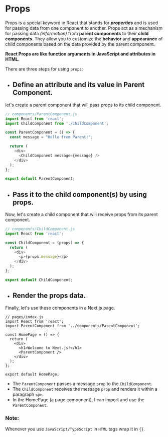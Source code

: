 # Props
Props is a special keyword in React that stands for ***properties*** and is used for passing data from one component to another. Props act as a mechanism for passing data *(information)* from **parent components** to their **child components**. They allow you to customize the **behavior** and **appearance** of child components based on the data provided by the parent component.

**React Props are like function arguments in JavaScript and attributes in HTML.**

There are three steps for using `props`:

* ## Define an attribute and its value in Parent Component.
let's create a parent component that will pass props to its child component.

```typescript
// components/ParentComponent.js
import React from 'react';
import ChildComponent from './ChildComponent';

const ParentComponent = () => {
  const message = "Hello from Parent!";

  return (
    <div>
      <ChildComponent message={message} />
    </div>
  );
};

export default ParentComponent;

```

* ## Pass it to the child component(s) by using props.
Now, let's create a child component that will receive props from its parent component.

```typescript
// components/ChildComponent.js
import React from 'react';

const ChildComponent = (props) => {
  return (
    <div>
      <p>{props.message}</p>
    </div>
  );
};

export default ChildComponent;

```

* ## Render the props data.
Finally, let's use these components in a Next.js page.

```tsx
// pages/index.js
import React from 'react';
import ParentComponent from '../components/ParentComponent';

const HomePage = () => {
  return (
    <div>
      <h1>Welcome to Next.js!</h1>
      <ParentComponent />
    </div>
  );
};

export default HomePage;
```
- The `ParentComponent` passes a message `prop` to the `ChildComponent`.
- The `ChildComponent` receives the message `prop` and renders it within a paragraph `<p>`.
- In the HomePage (a page component), I can import and use the `ParentComponent`.


### Note:
Whenever you use `JavaScript/TypeScript` in `HTML` tags wrap it in `{}`.